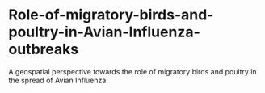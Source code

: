 # Role-of-migratory-birds-and-poultry-in-Avian-Influenza-outbreaks
A geospatial perspective towards the role of migratory birds and poultry in the spread of Avian Influenza
